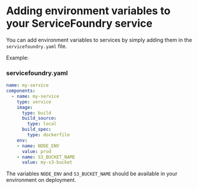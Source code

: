 # Adding environment variables to your ServiceFoundry service

You can add environment variables to services by simply adding them in the `servicefoundry.yaml` file.

Example:
### servicefoundry.yaml
```yaml
name: my-service
components:
  - name: my-service
    type: service
    image:
      type: build
      build_source:
        type: local
      build_spec:
        type: dockerfile
    env:
    - name: NODE_ENV
      value: prod
    - name: S3_BUCKET_NAME
      value: my-s3-bucket
```

The variables `NODE_ENV` and `S3_BUCKET_NAME` should be available in your environment on deployment.
